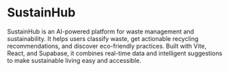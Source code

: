 # SustainHub
SustainHub is an AI-powered platform for waste management and sustainability. It helps users classify waste, get actionable recycling recommendations, and discover eco-friendly practices. Built with Vite, React, and Supabase, it combines real-time data and intelligent suggestions to make sustainable living easy and accessible.
